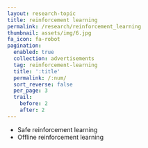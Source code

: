 ```yaml
---
layout: research-topic
title: reinforcement learning
permalink: /research/reinforcement_learning
thumbnail: assets/img/6.jpg
fa_icon: fa-robot
pagination: 
  enabled: true
  collection: advertisements
  tag: reinforcement-learning
  title: ':title'
  permalink: /:num/
  sort_reverse: false
  per_page: 3
  trail:
    before: 2
    after: 2
---
```



- Safe reinforcement learning
- Offline reinforcement learning

